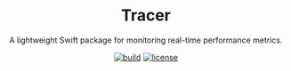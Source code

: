 <h1 align="center">Tracer</h1>
<p align="center">
</p>
<p align="center">A lightweight Swift package for monitoring real-time performance metrics.</p>
<p align="center">
  <a href="https://github.com/colealanroberts/tracer/actions"><img alt="build" src="https://github.com/colealanroberts/tracer/workflows/main/badge.svg"></a>
  <a href="LICENSE"><img alt="license" src="https://img.shields.io/badge/license-MIT-black.svg"></a>
</p>
